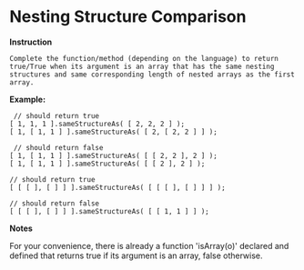 # Nesting Structure Comparison

**Instruction**

```
Complete the function/method (depending on the language) to return true/True when its argument is an array that has the same nesting structures and same corresponding length of nested arrays as the first array.

```

**Example:**

```
 // should return true
[ 1, 1, 1 ].sameStructureAs( [ 2, 2, 2 ] );          
[ 1, [ 1, 1 ] ].sameStructureAs( [ 2, [ 2, 2 ] ] );  

 // should return false 
[ 1, [ 1, 1 ] ].sameStructureAs( [ [ 2, 2 ], 2 ] );  
[ 1, [ 1, 1 ] ].sameStructureAs( [ [ 2 ], 2 ] );  

// should return true
[ [ [ ], [ ] ] ].sameStructureAs( [ [ [ ], [ ] ] ] ); 

// should return false
[ [ [ ], [ ] ] ].sameStructureAs( [ [ 1, 1 ] ] ); 
```

**Notes**

For your convenience, there is already a function 'isArray(o)' declared and defined that returns true if its argument is an array, false otherwise.